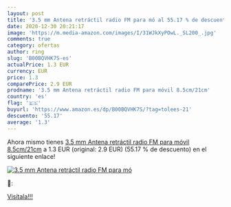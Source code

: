 ```yaml
---
layout: post
title: '3.5 mm Antena retráctil radio FM para mó al 55.17 % de descuento'
date: 2020-12-30 20:21:17
image: 'https://m.media-amazon.com/images/I/31WJkXyPOwL._SL200_.jpg'
comments: true
category: ofertas
author: ring
slug: 'B00BQVHK7S-es'
actualPrice: 1.3 EUR
currency: EUR
price: 1.3
comparePrice: 2.9 EUR
prodname: '3.5 mm Antena retráctil radio FM para móvil 8.5cm/21cm'
country: 'es'
flag: '🇪🇸'
buyurl: 'https://www.amazon.es/dp/B00BQVHK7S/?tag=tolees-21'
descuento: '55.17'
average: '1.3'
---
```


Ahora mismo tienes [3.5 mm Antena retráctil radio FM para móvil 8.5cm/21cm](https://www.amazon.es/dp/B00BQVHK7S/?tag=tolees-21) a 1.3 EUR (original: 2.9 EUR) (55.17 %  de descuento) en el siguiente enlace!

[![3.5 mm Antena retráctil radio FM para mó](https://m.media-amazon.com/images/I/31WJkXyPOwL._SL200_.jpg)](https://www.amazon.es/dp/B00BQVHK7S/?tag=tolees-21)

🔎:


[Visítala!!!](https://www.amazon.es/dp/B00BQVHK7S/?tag=tolees-21)
